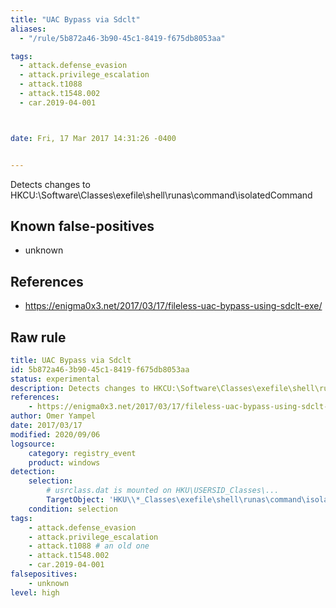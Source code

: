 ```yaml
---
title: "UAC Bypass via Sdclt"
aliases:
  - "/rule/5b872a46-3b90-45c1-8419-f675db8053aa"

tags:
  - attack.defense_evasion
  - attack.privilege_escalation
  - attack.t1088
  - attack.t1548.002
  - car.2019-04-001



date: Fri, 17 Mar 2017 14:31:26 -0400


---
```


Detects changes to HKCU:\Software\Classes\exefile\shell\runas\command\isolatedCommand

<!--more-->


## Known false-positives

* unknown



## References

* https://enigma0x3.net/2017/03/17/fileless-uac-bypass-using-sdclt-exe/


## Raw rule
```yaml
title: UAC Bypass via Sdclt
id: 5b872a46-3b90-45c1-8419-f675db8053aa
status: experimental
description: Detects changes to HKCU:\Software\Classes\exefile\shell\runas\command\isolatedCommand
references:
    - https://enigma0x3.net/2017/03/17/fileless-uac-bypass-using-sdclt-exe/
author: Omer Yampel
date: 2017/03/17
modified: 2020/09/06
logsource:
    category: registry_event
    product: windows
detection:
    selection:
        # usrclass.dat is mounted on HKU\USERSID_Classes\...
        TargetObject: 'HKU\\*_Classes\exefile\shell\runas\command\isolatedCommand'
    condition: selection
tags:
    - attack.defense_evasion
    - attack.privilege_escalation
    - attack.t1088 # an old one
    - attack.t1548.002
    - car.2019-04-001
falsepositives:
    - unknown
level: high

```
